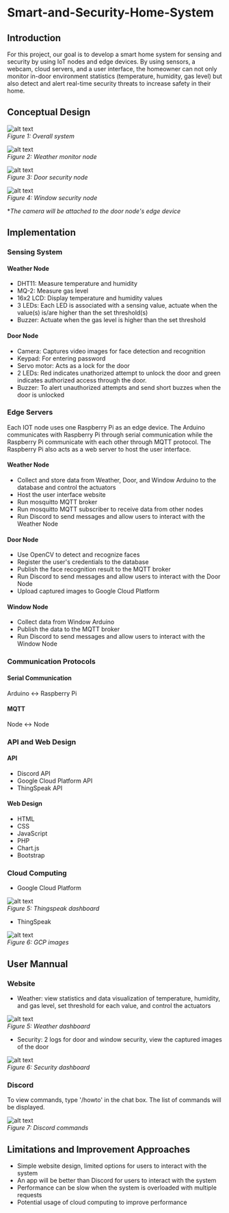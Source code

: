 # Smart-and-Security-Home-System

## Introduction

For this project, our goal is to develop a smart home system for sensing and security by using IoT nodes and edge devices. By using sensors, a webcam, cloud servers, and a user interface, the homeowner can not only monitor in-door environment statistics (temperature, humidity, gas level) but also detect and alert real-time security threats to increase safety in their home.

## Conceptual Design

![alt text](images/system.png)<br/>
_Figure 1: Overall system_

![alt text](images/weather_node.jpg)<br/>
_Figure 2: Weather monitor node_

![alt text](images/door_node.jpg)<br/>
_Figure 3: Door security node_

![alt text](images/window_node.jpg)<br/>
_Figure 4: Window security node_

\*_The camera will be attached to the door node's edge device_

## Implementation

### Sensing System

#### Weather Node

- DHT11: Measure temperature and humidity
- MQ-2: Measure gas level
- 16x2 LCD: Display temperature and humidity values
- 3 LEDs: Each LED is associated with a sensing value, actuate when the value(s) is/are higher than the set threshold(s)
- Buzzer: Actuate when the gas level is higher than the set threshold

#### Door Node

- Camera: Captures video images for face detection and recognition
- Keypad: For entering password
- Servo motor: Acts as a lock for the door
- 2 LEDs: Red indicates unathorized attempt to unlock the door and green indicates authorized access through the door.
- Buzzer: To alert unauthorized attempts and send short buzzes when the door is unlocked

### Edge Servers

Each IOT node uses one Raspberry Pi as an edge device. The Arduino communicates with Raspberry Pi through serial communication while the Raspberry Pi communicate with each other through MQTT protocol. The Raspberry Pi also acts as a web server to host the user interface.

#### Weather Node

- Collect and store data from Weather, Door, and Window Arduino to the database and control the actuators
- Host the user interface website
- Run mosquitto MQTT broker
- Run mosquitto MQTT subscriber to receive data from other nodes
- Run Discord to send messages and allow users to interact with the Weather Node

#### Door Node

- Use OpenCV to detect and recognize faces
- Register the user's credentials to the database
- Publish the face recognition result to the MQTT broker
- Run Discord to send messages and allow users to interact with the Door Node
- Upload captured images to Google Cloud Platform

#### Window Node

- Collect data from Window Arduino
- Publish the data to the MQTT broker
- Run Discord to send messages and allow users to interact with the Window Node

### Communication Protocols

#### Serial Communication

Arduino <-> Raspberry Pi

#### MQTT

Node <-> Node

### API and Web Design

#### API

- Discord API
- Google Cloud Platform API
- ThingSpeak API

#### Web Design

- HTML
- CSS
- JavaScript
- PHP
- Chart.js
- Bootstrap

### Cloud Computing

- Google Cloud Platform

![alt text](images/thingspeak2.png)<br/>
_Figure 5: Thingspeak dashboard_

- ThingSpeak

![alt text](images/GCP.png)<br/>
_Figure 6: GCP images_

## User Mannual

### Website

- Weather: view statistics and data visualization of temperature, humidity, and gas level, set threshold for each value, and control the actuators

![alt text](images/weather_dashboard.png)<br/>
_Figure 5: Weather dashboard_

- Security: 2 logs for door and window security, view the captured images of the door

![alt text](images/security_dashboard.png)<br/>
_Figure 6: Security dashboard_

### Discord

To view commands, type '/howto' in the chat box. The list of commands will be displayed.

![alt text](images/discord_commands.png)<br/>
_Figure 7: Discord commands_

## Limitations and Improvement Approaches

- Simple website design, limited options for users to interact with the system
- An app will be better than Discord for users to interact with the system
- Performance can be slow when the system is overloaded with multiple requests
- Potential usage of cloud computing to improve performance
